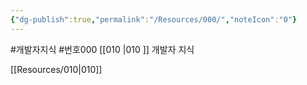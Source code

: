 ```yaml
---
{"dg-publish":true,"permalink":"/Resources/000/","noteIcon":"0"}
---
```


#개발자지식 #번호000 
[[010 \|010 ]] 개발자 지식 

[[Resources/010\|010]]